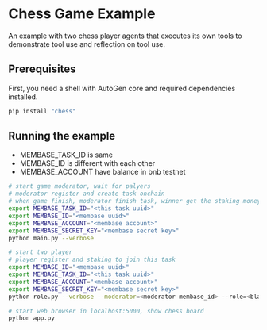 # Chess Game Example

An example with two chess player agents that executes its own tools to demonstrate tool use and reflection on tool use.

## Prerequisites

First, you need a shell with AutoGen core and required dependencies installed.

```bash
pip install "chess"
```

## Running the example

- MEMBASE_TASK_ID is same
- MEMBASE_ID is different with each other
- MEMBASE_ACCOUNT have balance in bnb testnet

```bash
# start game moderator, wait for palyers
# moderator register and create task onchain
# when game finish, moderator finish task, winner get the staking money
export MEMBASE_TASK_ID="<this task uuid>"
export MEMBASE_ID="<membase uuid>"
export MEMBASE_ACCOUNT="<membase account>"
export MEMBASE_SECRET_KEY="<membase secret key>"
python main.py --verbose

# start two player
# player register and staking to join this task
export MEMBASE_ID="<membase uuid>"
export MEMBASE_TASK_ID="<this task uuid>"
export MEMBASE_ACCOUNT="<membase account>"
export MEMBASE_SECRET_KEY="<membase secret key>"
python role.py --verbose --moderator=<moderator membase_id> --role=<black/white>

# start web browser in localhost:5000, show chess board
python app.py
```
